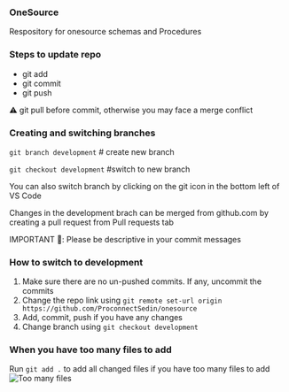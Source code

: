 ### OneSource
Respository for onesource schemas and Procedures

### Steps to update repo
* git add
* git commit
* git push

⚠️ git pull before commit, otherwise you may face a merge conflict

### Creating and switching branches
`git branch development` # create new branch

`git checkout development` #switch to new branch

You can also switch branch by clicking on the git icon in the bottom left of VS Code

Changes in the development brach can be merged from github.com by creating a pull request from Pull requests tab

IMPORTANT 🚨: Please be descriptive in your commit messages

### How to switch to development
1. Make sure there are no un-pushed commits. If any, uncommit the commits
2. Change the repo link using `git remote set-url origin https://github.com/ProconnectSedin/onesource`
3. Add, commit, push if you have any changes
4. Change branch using `git checkout development`

### When you have too many files to add
Run `git add .` to add all changed files if you have too many files to add
![Too many files](https://i.imgur.com/k3eYtNA.png)
